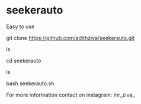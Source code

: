 # seekerauto
Easy to use 
   
git clone https://github.com/adithziva/seekerauto.git

ls 

cd seekerauto

ls

bash seekerauto.sh



For more information contact on
instagram: mr_ziva_
